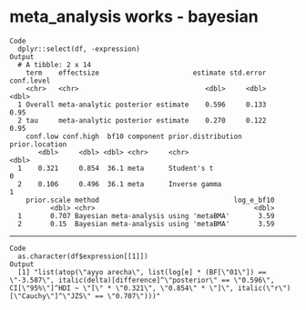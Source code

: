 # meta_analysis works - bayesian

    Code
      dplyr::select(df, -expression)
    Output
      # A tibble: 2 x 14
        term    effectsize                       estimate std.error conf.level
        <chr>   <chr>                               <dbl>     <dbl>      <dbl>
      1 Overall meta-analytic posterior estimate    0.596     0.133       0.95
      2 tau     meta-analytic posterior estimate    0.270     0.122       0.95
        conf.low conf.high  bf10 component prior.distribution prior.location
           <dbl>     <dbl> <dbl> <chr>     <chr>                       <dbl>
      1    0.321     0.854  36.1 meta      Student's t                     0
      2    0.106     0.496  36.1 meta      Inverse gamma                   1
        prior.scale method                                 log_e_bf10
              <dbl> <chr>                                       <dbl>
      1       0.707 Bayesian meta-analysis using 'metaBMA'       3.59
      2       0.15  Bayesian meta-analysis using 'metaBMA'       3.59

---

    Code
      as.character(df$expression[[1]])
    Output
      [1] "list(atop(\"ayyo arecha\", list(log[e] * (BF[\"01\"]) == \"-3.587\", italic(delta)[difference]^\"posterior\" == \"0.596\", CI[\"95%\"]^HDI ~ \"[\" * \"0.321\", \"0.854\" * \"]\", italic(\"r\")[\"Cauchy\"]^\"JZS\" == \"0.707\")))"

